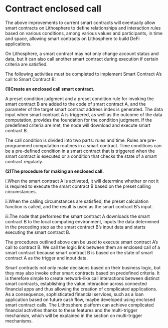 # Contract enclosed call

The above improvements to current smart contracts will eventually allow smart contracts on Lithosphere to define relationships and interaction rules based on various conditions, among various values and participants, in time and space, allowing smart contracts on Lithosphere to build DeFi applications.

On Lithosphere, a smart contract may not only change account status and data, but it can also call another smart contract during execution if certain criteria are satisfied.

The following activities must be completed to implement Smart Contract A’s call to Smart Contract B:

**(1)Create an enclosed call smart contract.**

A preset condition judgment and a preset condition rule for invoking the smart contract B are added to the code of smart contract A, and the parameter of the target smart contract address index is generated. The data input when smart contract A is triggered, as well as the outcome of the data computation, provides the foundation for the condition judgment. If the predefined criteria are met, the node will download and execute smart contract B.

The call condition is divided into two parts: rules and time. Rules are pre-programmed computation routines in a smart contract. Time conditions can be a pre-defined condition in a smart contract that is triggered when the smart contract is executed or a condition that checks the state of a smart contract regularly.

**(2)The procedure for making an enclosed call.**

i.When the smart contract A is activated, it will determine whether or not it is required to execute the smart contract B based on the preset calling circumstances.

ii.When the calling circumstances are satisfied, the preset calculation function is called, and the result is used as the smart contract B’s input.

iii.The node that performed the smart contract A downloads the smart contract B to the local computing environment, inputs the data determined in the preceding step as the smart contract B’s input data and starts executing the smart contract B.

The procedures outlined above can be used to execute smart contract A’s call to contract B. We call the logic link between them an enclosed call of a smart contract because smart contract B is based on the state of smart contract A as the trigger and input data.

Smart contracts not only make decisions based on their business logic, but they may also invoke other smart contracts based on predefined criteria. It is therefore simple to create network-like call interactions between distinct smart contracts, establishing the value interaction across connected financial apps and thus allowing the creation of complicated applications. As a consequence, sophisticated financial services, such as a loan application based on future cash flow, maybe developed using enclosed smart contract calls. The Lithosphere platform can achieve complicated financial activities thanks to these features and the multi-trigger mechanism, which will be explained in the section on multi-trigger mechanisms.

####
